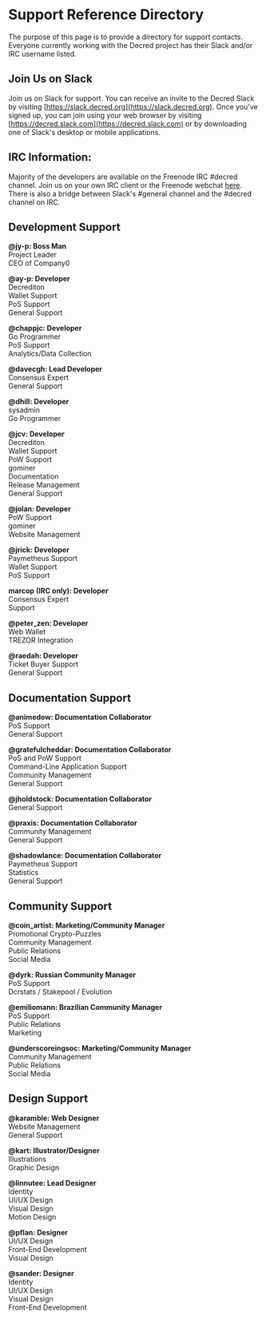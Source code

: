 # **Support Reference Directory**

The purpose of this page is to provide a directory for support contacts. Everyone currently working with the Decred project has their Slack and/or IRC username listed.

## Join Us on Slack

Join us on Slack for support. You can receive an invite to the Decred Slack by visiting [https://slack.decred.org](https://slack.decred.org). Once you've signed up, you can join using your web browser by visiting [https://decred.slack.com](https://decred.slack.com) or by downloading one of Slack's desktop or mobile applications.

## IRC Information:

Majority of the developers are available on the Freenode IRC #decred channel. Join us on your own IRC client or the Freenode webchat [here](https://webchat.freenode.net/?channels=decred&uio=d4). There is also a bridge between Slack's #general channel and the #decred channel on IRC.

## Development Support

**@jy-p: Boss Man** <br />
Project Leader <br />
CEO of Company0

**@ay-p: Developer** <br />
Decrediton<br />
Wallet Support<br />
PoS Support<br />
General Support  

**@chappjc: Developer** <br />
Go Programmer<br />
PoS Support<br />
Analytics/Data Collection

**@davecgh: Lead Developer** <br />
Consensus Expert<br />
General Support

**@dhill: Developer** <br />
sysadmin<br />
Go Programmer 

**@jcv: Developer** <br />
Decrediton<br />
Wallet Support<br />
PoW Support<br />
gominer<br />
Documentation<br />
Release Management<br />
General Support

**@jolan: Developer** <br />
PoW Support<br />
gominer<br /> 
Website Management

**@jrick: Developer** <br />
Paymetheus Support<br />
Wallet Support<br /> 
PoS Support

**marcop (IRC only): Developer** <br />
Consensus Expert<br />
Support

**@peter_zen: Developer** <br />
Web Wallet <br />
TREZOR Integration

**@raedah: Developer** <br />
Ticket Buyer Support<br />
General Support

## Documentation Support

**@animedow: Documentation Collaborator** <br />
PoS Support<br />
General Support 

**@gratefulcheddar: Documentation Collaborator** <br />
PoS and PoW Support<br />
Command-Line Application Support<br />
Community Management<br />
General Support

**@jholdstock: Documentation Collaborator** <br />
General Support

**@praxis: Documentation Collaborator** <br />
Community Management<br />
General Support

**@shadowlance: Documentation Collaborator** <br />
Paymetheus Support<br />
Statistics<br />
General Support

## Community Support

**@coin_artist: Marketing/Community Manager** <br />
Promotional Crypto-Puzzles<br />
Community Management<br />
Public Relations<br />
Social Media<br />

**@dyrk: Russian Community Manager** <br />
PoS Support<br /> 
Dcrstats / Stakepool / Evolution

**@emiliomann: Brazilian Community Manager** <br />
PoS Support<br />
Public Relations<br />
Marketing  

**@underscoreingsoc: Marketing/Community Manager** <br />
Community Management<br />
Public Relations<br />
Social Media<br />

## Design Support

**@karamble: Web Designer** <br />
Website Management<br />
General Support 

**@kart: Illustrator/Designer** <br />
Illustrations <br />
Graphic Design

**@linnutee: Lead Designer** <br />
Identity<br />
UI/UX Design<br />
Visual Design<br />
Motion Design

**@pflan: Designer** <br />
UI/UX Design<br />
Front-End Development<br />
Visual Design

**@sander: Designer** <br />
Identity<br />
UI/UX Design<br />
Visual Design<br />
Front-End Development
